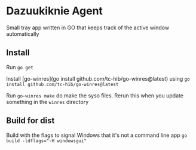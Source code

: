 # Dazuukiknie Agent
Small tray app written in GO that keeps track of the active window automatically

## Install
Run `go get`

Install [go-winres](go install github.com/tc-hib/go-winres@latest) using `go install github.com/tc-hib/go-winres@latest`

Run `go-winres make` do make the syso files. Rerun this when you update something in the `winres` directory

## Build for dist
Build with the flags to signal Windows that it's not a command line app
`go build -ldflags="-H windowsgui"`



